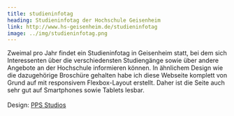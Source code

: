 ```yaml
---
title: studieninfotag
heading: Studieninfotag der Hochschule Geisenheim
link: http://www.hs-geisenheim.de/studieninfotag
image: ../img/studieninfotag.png
---
```


<p>Zweimal pro Jahr findet ein Studieninfotag in Geisenheim statt, bei dem sich Interessenten über die verschiedensten Studiengänge sowie über andere Angebote an der Hochschule informieren können. In ähnlichem Design wie die dazugehörige Broschüre gehalten habe ich diese Webseite komplett von Grund auf mit responsivem Flexbox-Layout erstellt. Daher ist die Seite auch sehr gut auf Smartphones sowie Tablets lesbar.<br><br>Design: <a href="http://www.pps-studios.com/" target="_blank">PPS Studios</a></p>